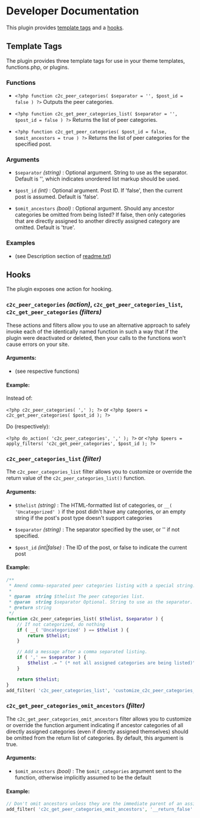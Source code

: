 # Developer Documentation

This plugin provides [template tags](#template-tags) and a [hooks](#hooks).

## Template Tags

The plugin provides three template tags for use in your theme templates, functions.php, or plugins.

### Functions

* `<?php function c2c_peer_categories( $separator = '', $post_id = false ) ?>`
Outputs the peer categories.

* `<?php function c2c_get_peer_categories_list( $separator = '', $post_id = false ) ?>`
Returns the list of peer categories.

* `<?php function c2c_get_peer_categories( $post_id = false, $omit_ancestors = true ) ?>`
Returns the list of peer categories for the specified post.

### Arguments

* `$separator` _(string)_ :
Optional argument. String to use as the separator. Default is '', which indicates unordered list markup should be used.

* `$post_id` _(int)_ :
Optional argument. Post ID. If 'false', then the current post is assumed. Default is 'false'.

* `$omit_ancestors` _(bool)_ :
Optional argument. Should any ancestor categories be omitted from being listed? If false, then only categories that are directly assigned to another directly assigned category are omitted. Default is 'true'.

### Examples

* (see Description section of [readme.txt](readme.txt))


## Hooks

The plugin exposes one action for hooking.

### `c2c_peer_categories` _(action)_, `c2c_get_peer_categories_list`, `c2c_get_peer_categories` _(filters)_

These actions and filters allow you to use an alternative approach to safely invoke each of the identically named function in such a way that if the plugin were deactivated or deleted, then your calls to the functions won't cause errors on your site.

#### Arguments:

* (see respective functions)

#### Example:

Instead of:

`<?php c2c_peer_categories( ',' ); ?>`
or
`<?php $peers = c2c_get_peer_categories( $post_id ); ?>`

Do (respectively):

`<?php do_action( 'c2c_peer_categories', ',' ); ?>`
or
`<?php $peers = apply_filters( 'c2c_get_peer_categories', $post_id ); ?>`


### `c2c_peer_categories_list` _(filter)_

The `c2c_peer_categories_list` filter allows you to customize or override the return value of the `c2c_peer_categories_list()` function.

#### Arguments:

* `$thelist` _(string)_ :
The HTML-formatted list of categories, or `__( 'Uncategorized' )` if the post didn't have any categories, or an empty string if the post's post type doesn't support categories

* `$separator` _(string)_ :
The separator specified by the user, or '' if not specified.

* `$post_id` _(int|false)_ :
The ID of the post, or false to indicate the current post

#### Example:

```php
/**
 * Amend comma-separated peer categories listing with a special string.
 *
 * @param  string $thelist The peer categories list.
 * @param  string $separator Optional. String to use as the separator.
 * @return string
 */
function c2c_peer_categories_list( $thelist, $separator ) {
	// If not categorized, do nothing
	if ( __( 'Uncategorized' ) == $thelist ) {
		return $thelist;
	}

	// Add a message after a comma separated listing.
	if ( ',' == $separator ) {
		$thelist .= " (* not all assigned categories are being listed)";
	}

	return $thelist;
}
add_filter( 'c2c_peer_categories_list', 'customize_c2c_peer_categories_list' );
```


### `c2c_get_peer_categories_omit_ancestors` _(filter)_

The `c2c_get_peer_categories_omit_ancestors` filter allows you to customize or override the function argument indicating if ancestor categories of all directly assigned categories (even if directly assigned themselves) should be omitted from the return list of categories. By default, this argument is true.

#### Arguments:

* `$omit_ancestors` _(bool)_ :
The `$omit_categories` argument sent to the function, otherwise implicitly assumed to be the default

#### Example:

```php
// Don't omit ancestors unless they are the immediate parent of an assigned category
add_filter( 'c2c_get_peer_categories_omit_ancestors', '__return_false' );
```
